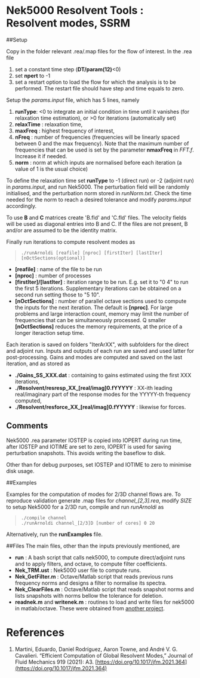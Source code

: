 # Nek5000 Resolvent Tools : Resolvent modes, SSRM

##Setup

Copy in the folder relevant .rea/.map files for the flow of interest. In the .rea file 

1. set a constant time step (**DT/param(12)**<0)
2. set **npert** to -1
3. set a restart option to load the flow for which the analysis is to be performed. The restart file should have step and time equals to zero.

Setup the *params.input* file, which has 5 lines, namely

1. **runType**:  <0 to integrate an initial condition in time until it vanishes (for relaxation time estimation), or >0 for iterations (automatically set)
2. **relaxTime** : relaxation time,
3. **maxFreq** : highest frequency of interest,
4. **nFreq** : number of frequencies (frequencies will be linearly spaced between 0 and the max frequency). Note that the maximum number of frequencies that can be used is set by the parameter **nmaxFreq** in *FFT.f*. Increase it if needed.
5. **norm** : norm at which inputs are normalised before each iteration (a value of 1 is the usual choice)

To define the relaxation time set **runType** to -1 (direct run) or -2 (adjoint run) in *params.input*, and run Nek5000. The perturbation field will be randomly initialised, and the perturbation norm stored in *runNorm.txt*. Check the time needed for the norm to reach a desired tolerance and modify *params.input* accordingly.  

To use  **B** and **C** matrices create 'B.fld' and 'C.fld' files. The velocity fields will be used as diagonal entries into B and C. If the files are not present, B and/or are assumed to be the identity matrix.

Finally run iterations to compute resolvent modes as
>  `./runArnoldi [reafile] [nproc] [firstIter] [lastIter] [nOctSections(optional)]`


* **[reafile]** : name of the file to be run
* **[nproc]** : number of processes
* **[firstIter]/[lastIter]** : iteration range to be run. E.g. set it to "0 4" to run the first 5 iterations. Supplementary  iterations can be obtained on a second run setting those to "5 10".
* **[nOctSections]** : number of parallel octave sections used to compute the inputs for the next iteration. The default is **[nproc]**. For large problems and large interaction count, memory may limit the number of frequencies that can be simultaneously processed.  Q smaller **[nOctSections]** reduces the memory requirements, at the price of a longer iteraction setup time.

Each iteration is saved on folders "IterArXX", with subfolders for the direct and adjoint run. Inputs and outputs of each run are saved and used latter for post-processing. Gains and modes are computed and saved on the last iteration, and as stored as

*  **./Gains_SS_XXX.dat** : containing to gains estimated using the first XXX iterations,
*  **./Resolvent/resresp_XX_[real/imag]0.fYYYYY** : XX-ith leading real/imaginary part of the response modes for the YYYYY-th frequency computed,
*  **./Resolvent/resforce_XX_[real/imag]0.fYYYYY** : likewise for forces.

## Comments
Nek5000 .rea parameter IOSTEP is copied into IOPERT during run time, after   IOSTEP and IOTIME are set to zero, IOPERT is used for saving perturbation snapshots. This avoids writing the baseflow to disk.

Other than for debug purposes, set IOSTEP and IOTIME to zero to minimise disk usage. 


##Examples


Examples for the computation of modes for 2/3D channel flows are. To reproduce validation generate .map files for *channel_[2,3].rea*, modify *SIZE* to setup Nek5000 for a 2/3D run, compile and run *runArnoldi* as
> `./compile channel`   
> `./runArnoldi channel_[2/3]D [number of cores] 0 20`

Alternatively, run the **runExamples** file.

##Files
The main files, other than the inputs previously mentioned, are

* **run** : A bash script that calls nek5000, to compute direct/adjoint runs and to apply filters, and octave, to compute filter coefficients.
* **Nek_TRM.ust** : Nek5000 user file to compute runs.
* **Nek_GetFilter.m** : Octave/Matlab script that reads previous runs frequency norms and designs a filter to normalise its spectra. 
* **Nek_ClearFiles.m** : Octave/Matlab script that reads snapshot norms and lists snapshots with norms bellow the tolerance for deletion.
* **readnek.m** and **writenek.m** : routines to load and write files for nek5000 in matlab/octave. These were obtained from [another project](https://github.com/nfabbiane/nekmatlab).

# References

1. Martini, Eduardo, Daniel Rodríguez, Aaron Towne, and André V. G. Cavalieri. “Efficient Computation of Global Resolvent Modes,”  Journal of Fluid Mechanics 919 (2021): A3. [https://doi.org/10.1017/jfm.2021.364](https://doi.org/10.1017/jfm.2021.364)



